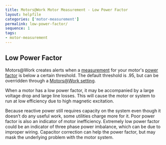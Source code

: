 ```yaml
---
title: Motors@Work Motor Measurement - Low Power Factor
layout: helpfile
categories: ['motor-measurement']
permalink: low-power-factor/
sequence: 1
tags:
- motor-measurement
---
```

## Low Power Factor

Motors@Work creates alerts when a [measurement](/motor-measurement) for your motor's [power factor](/motor-measurement-power-factor) is below a certain threshold.  The default threshold is .95, but can be overridden through a [Motors@Work setting](/motor-measurement-power-factor/#PowerFactorAlertThreshold).

When a motor has a low power factor, it may be accompanied by a large voltage drop and large line losses.  This will cause the motor or system to run at low efficiency due to high magnetic excitation.

Because reactive power still requires capacity on the system even though it doesn’t do any useful work, some utilities charge more for it.  Poor power factor is also an indicator of motor inefficiency.  Extremely low power factor could be an indicator of three phase power imbalance, which can be due to improper wiring.  Capacitor correction can help the power factor, but may mask the underlying problem with the motor system.
